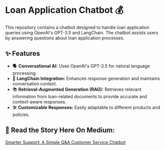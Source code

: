 # Loan Application Chatbot 💰

This repository contains a chatbot designed to handle loan application queries using OpenAI's GPT-3.5 and LangChain. The chatbot assists users by answering questions about loan application processes.

## ✨ Features
- 🗣 **Conversational AI:** Uses OpenAI's GPT-3.5 for natural language processing.
- 🔗 **LangChain Integration:** Enhances response generation and maintains conversation context.
- 📚 **Retrieval-Augmented Generation (RAG):** Retrieves relevant information from loan-related documents to provide accurate and context-aware responses.
- 🛠 **Customizable Responses:** Easily adaptable to different products and policies.

## 📖 Read the Story Here On Medium: 
[Smarter Support: A Simple Q&A Customer Service Chatbot](https://medium.com/@t40r417/smarter-support-a-simple-q-a-customer-service-chatbot-0f759add42a9)
